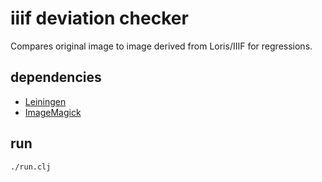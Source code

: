 # iiif deviation checker

Compares original image to image derived from Loris/IIIF for regressions.

## dependencies

* [Leiningen](https://leiningen.org/)
* [ImageMagick](https://imagemagick.org/index.php)

## run

    ./run.clj
